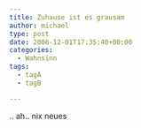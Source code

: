 ```yaml
---
title: Zuhause ist es grausam
author: michael
type: post
date: 2006-12-01T17:35:40+00:00
categories:
  - Wahnsinn
tags:
  - tagA
  - tagB

---
```

.. ah.. nix neues